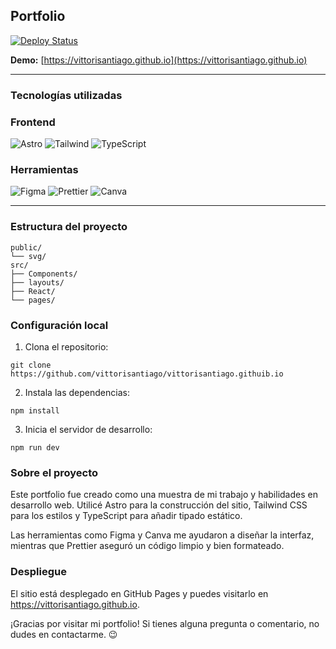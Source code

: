 ## Portfolio

[![Deploy Status](https://img.shields.io/badge/Deploy-Vercel-black?style=flat&logo=vercel)](https://vittorisantiago.github.io)

**Demo:** [https://vittorisantiago.github.io](https://vittorisantiago.github.io)

---

### **Tecnologías utilizadas**

### **Frontend**

![Astro](https://img.shields.io/badge/Astro-FF5D01?logo=astro&logoColor=white)
![Tailwind](https://img.shields.io/badge/Tailwind_CSS-38B2AC?logo=tailwind-css&logoColor=white)
![TypeScript](https://img.shields.io/badge/TypeScript-3178C6?logo=typescript&logoColor=white)

### **Herramientas**

![Figma](https://img.shields.io/badge/Figma-F24E1E?logo=figma&logoColor=white)
![Prettier](https://img.shields.io/badge/Prettier-F7B93E?logo=prettier&logoColor=black)
![Canva](https://img.shields.io/badge/Canva-c900c3?logo=canva&logoColor=white)

---

### **Estructura del proyecto**

```
public/
└── svg/
src/
├── Components/
├── layouts/
├── React/
└── pages/
```

### **Configuración local**

1. Clona el repositorio:

```
git clone https://github.com/vittorisantiago/vittorisantiago.githuib.io
```

2. Instala las dependencias:

```
npm install
```

3. Inicia el servidor de desarrollo:

```
npm run dev
```

### **Sobre el proyecto**

Este portfolio fue creado como una muestra de mi trabajo y habilidades en desarrollo web. Utilicé Astro para la construcción del sitio, Tailwind CSS para los estilos y TypeScript para añadir tipado estático.

Las herramientas como Figma y Canva me ayudaron a diseñar la interfaz, mientras que Prettier aseguró un código limpio y bien formateado.

### Despliegue

El sitio está desplegado en GitHub Pages y puedes visitarlo en https://vittorisantiago.github.io.

¡Gracias por visitar mi portfolio! Si tienes alguna pregunta o comentario, no dudes en contactarme. 😉

